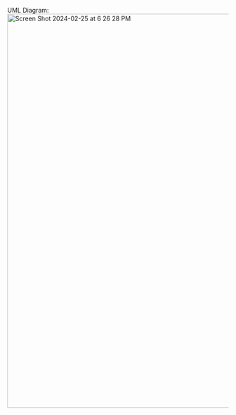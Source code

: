 UML Diagram:
<img width="895" alt="Screen Shot 2024-02-25 at 6 26 28 PM" src="https://github.com/vserra3192/PuzzleGame/assets/145795080/1ff63280-f5f9-471e-9a66-500f3b82e221">
